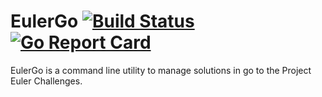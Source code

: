 # EulerGo [![Build Status](https://travis-ci.org/Nooby/EulerGo.svg?branch=master)](https://travis-ci.org/Nooby/EulerGo) [![Go Report Card](https://goreportcard.com/badge/github.com/Nooby/EulerGo)](https://goreportcard.com/report/github.com/Nooby/EulerGo)
EulerGo is a command line utility to manage solutions in go to the Project Euler Challenges.
